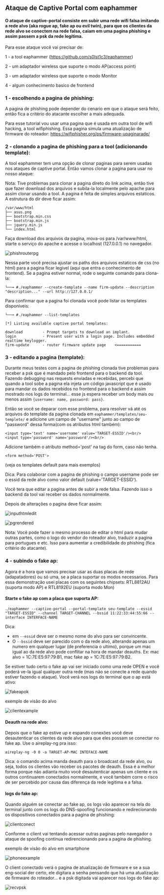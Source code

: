 ## Ataque de Captive Portal com eaphammer

#### O ataque de captive-portal consiste em subir uma rede wifi falsa imitando a rede alvo (aka rogue ap, fake ap ou evil twin), para que os clientes da rede alvo se conectem na rede falsa, caiam em uma pagina phishing e assim passem a psk da rede legítima.

Para esse ataque você vai precisar de:

1 - a tool eaphammer (https://github.com/s0lst1c3/eaphammer)

2 - um adaptador wireless que suporte o modo AP(access point)

3 - um adaptador wireless que suporte o modo Monitor

4 - algum conhecimento basico de frontend


### 1 - escolhendo a pagina de phishing:

A pagina de phishing pode depender do cenario em que o ataque será feito, então fica a critério do atacante escolher a mais adequada.

Para esse tutorial vou usar uma pagina que é usada em outra tool de wifi hacking, a tool wifiphishing. Essa pagina simula uma atualização de firmware do roteador: https://wifiphisher.org/ps/firmware-upaginarade/


### 2 - clonando a pagina de phishing para a tool (adicionando template):

A tool eaphammer tem uma opção de clonar paginas para serem usadas nos ataques de captive portal. Então vamos clonar a pagina para usar no nosso ataque:

Nota: Tive problemas para clonar a pagina direto do link acima, então tive que fazer download dos arquivos e subila-la localmente pelo apache para assim clonar usando a tool. A pagina é feita de simples arquivos estaticos. A estrutura do dir deve ficar assim: 

```
/var/www/html
├── asus.png
├── bootstrap.min.css
├── bootstrap.min.js
├── jquery.min.js
└── index.html
```

Faça download dos arquivos da pagina, mova-os para /var/www/html, starte o serviço do apache e acesse o localhost (127.0.0.1) no navegador.

![phishrouterpg](https://github.com/geleiaa/wirelesssss/blob/main/images/pihishrouterpg.png)

Nessa parte você precisa ajustar os paths dos arquivos estaticos de css (no html) para a pagina ficar legivel (aqui que entra o conhecimento de frontend). Se a pagina estiver normal, rode o seguinte comando para clona-la:

```
└──╼ #./eaphammer --create-template --name firm-update --description "description..." --url http://127.0.0.1/
```

Para confirmar que a pagina foi clonada você pode listar os templates disponiveis:

```
└──╼ #./eaphammer --list-templates

[*] Listing available captive portal templates:

download         - Prompt targets to download an implant.
login            - Present user with a login page. Includes embedded realtime keylogger.
firm-update      - router firmware update page    <===========
```


### 3 - editando a pagina (template):

Durante meus testes com a pagina de phishing clonada tive problemas para receber a psk que é mandado pelo frontend para o backend da tool. Fazendo debugging nas requests enviadas e recebidas, percebi que quando a tool sobe a pagina ela injeta um código javascript que é usado para mandar os dados recebidos no frontend para o backend e assim mostrado nos logs do terminal... esse js espera receber um body mais ou menos assim ```{username: name, password: pass}```.

Então se você se deparar com esse problema, para resolver vá até os arquivos do template da pagina clonada em ```eaphammer/templates/seu-templete/``` e adicione um campo de "username" junto ao campo de "password" dessa forma(com os atributos html também):

``` 
<input type='text' name='username' value='TARGET-ESSID'/><br/>
<input type='password' name='password'/><br/>
```
Adicione também o atributo method='post' na tag do form, caso não tenha.

```
<form method='POST'>
```

(veja os templates default para mais exemplos)

Dica: Para colaborar com a pagina de phishing o campo username pode ser o essid da rede alvo como valor default (value='TARGET-ESSID'). 

Você tera que editar a pagina antes de subir a rede falsa. Fazendo isso o backend da tool vai receber os dados normalmente.

Depois de alterações o pagina deve ficar assim:

![inputhtmledit](https://github.com/geleiaa/wirelesssss/blob/main/images/inputhtmledit.png)

![pgrendered](https://github.com/geleiaa/wirelesssss/blob/main/images/pgrendered.png)

Nota: Você pode fazer o mesmo processo de editar o html para mudar outras partes, como o logo do vendor do roteador alvo, traduzir a pagina para portugues e etc. Isso para aumentar a credibilidade do phishing (fica critério do atacante).


### 4 - subindo o fake ap:

Agora é a hora que vamos precisar usar as duas placas de rede (adapatadores) ou só uma, se a placa suportar os modos necessarios. Para essa demonstração usei placas com os seguintes chipsets: RTL8812AU (suporta modo AP) e RTL8192EU (suporta modo Mon)


#### Starte o fake ap com a placa que suporta AP:

```
./eaphammer --captive-portal --portal-template seu-template --essid "TARGET-ESSID" --channel TARGET-CHANNEL --bssid 11:22:33:44:55:66 --interface INTERFACE-NAME
```

Dica: 
- em ```--essid``` deve ser o mesmo nome do alvo para ser convincente. 
- O ```--bssid``` deve ser parecido com o da rede alvo, alterando apenas um numero em qualquer lugar (de preferencia o ultimo), porque um mac igual ao da rede alvo pode conflitar na hora de mandar deauths. Ex: mac alvo = 1C:7E:E5:97:79:B1, mac fake ap = 1C:7E:E5:97:79:B2.

Se estiver tudo certo o fake ap vai ser iniciado como uma rede OPEN e você poderá ve-la igual qualquer outra rede (mas não se conecte a rede quando estiver fazendo o ataque). Você verá nos logs do terminal que o ap está ativo:

![fakeapok](https://github.com/geleiaa/wirelesssss/blob/main/images/fakeapok.png)

exemplo de visão do alvo

![clientexample](https://github.com/geleiaa/wirelesssss/blob/main/images/clientexample.png)

#### Deauth na rede alvo:

Depois que o fake ap estive up e espando conexões você deve desautenticar os clientes da rede alvo para que eles possam se conectar no fake ap. Use o aireplay-ng pra isso:

```
aireplay-ng -0 0 -a TARGET-AP-MAC INTEFACE-NAME
```

Dica: o comando acima manda deauth para o broadcast da rede alvo, ou seja, todos os clientes vão receber os pacotes de deauth. Essa é a melhor forma porque não adianta muito você desautenticar apenas um cliente e os outros continuarem conectados normalmente, e você também corre o risco de ser percebido por causa das diferença da rede legitima e a falsa.


#### logs do fake ap:

Quando alguém se conectar ao fake ap, os logs vão aparecer na tela do terminal junto com os logs do DNS-spoofing funcionando e redirecionando os dispositivos conectados para a pagina de phishing:

![clientconect](https://github.com/geleiaa/wirelesssss/blob/main/images/clientconect.png)

Conforme o client vai tentando acessar outras paginas pelo navegador o ataque de spoofing continua redirencionando para a pagina de phishing.


exemplo de visão do alvo em smartphone

![phoneexample](https://github.com/geleiaa/wirelesssss/blob/main/images/phoneexample.png)

O client conectado verá o pagina de atualização de firmware e se a sua eng-social der certo, ele digitara a senha pensando que há uma atualização de firmware do roteador... e a psk digitada vai aparecer nos logs do fake ap:

![recvpsk](https://github.com/geleiaa/wirelesssss/blob/main/images/recvpsk.png)


